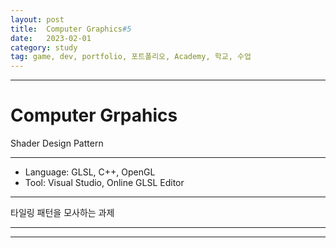 ```yaml
---
layout: post
title:  Computer Graphics#5
date:   2023-02-01
category: study
tag: game, dev, portfolio, 포트폴리오, Academy, 학교, 수업
---
```



---

# Computer Grpahics

Shader Design Pattern

---

- Language: GLSL, C++, OpenGL
- Tool: Visual Studio, Online GLSL Editor

---

타일링 패턴을 모사하는 과제



---

---